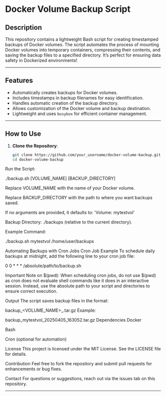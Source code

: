 # Docker Volume Backup Script

## Description
This repository contains a lightweight Bash script for creating timestamped backups of Docker volumes. The script automates the process of mounting Docker volumes into temporary containers, compressing their contents, and saving the backup files to a specified directory. It’s perfect for ensuring data safety in Dockerized environments!

---

## Features
- Automatically creates backups for Docker volumes.
- Includes timestamps in backup filenames for easy identification.
- Handles automatic creation of the backup directory.
- Allows customization of the Docker volume and backup destination.
- Lightweight and uses `busybox` for efficient container management.

---

## How to Use
1. **Clone the Repository**:
   ```bash
   git clone https://github.com/your_username/docker-volume-backup.git
   cd docker-volume-backup

Run the Script:

./backup.sh [VOLUME_NAME] [BACKUP_DIRECTORY]

Replace VOLUME_NAME with the name of your Docker volume.

Replace BACKUP_DIRECTORY with the path to where you want backups saved.

If no arguments are provided, it defaults to: 'Volume: mytestvol'

Backup Directory: ./backups (relative to the current directory).



Example Command:
              
./backup.sh mytestvol /home/user/backups



Automating Backups with Cron Jobs
Cron Job Example
To schedule daily backups at midnight, add the following line to your cron job file:

0 0 * * * /absolute/path/to/backup.sh


Important Note on $(pwd):
When scheduling cron jobs, do not use $(pwd) as cron does not evaluate shell commands like it does in an interactive session. Instead, use the absolute path to your script and directories to ensure correct execution.

Output
The script saves backup files in the format:

backup_<VOLUME_NAME>_<TIMESTAMP>.tar.gz
Example:

backup_mytestvol_20250405_163052.tar.gz
Dependencies
Docker

Bash

Cron (optional for automation)

License
This project is licensed under the MIT License. See the LICENSE file for details.

Contribution
Feel free to fork the repository and submit pull requests for enhancements or bug fixes.

Contact
For questions or suggestions, reach out via the issues tab on this repository.


---
